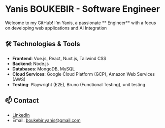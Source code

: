 # Yanis BOUKEBIR - Software Engineer

Welcome to my GitHub! I'm Yanis, a passionate ** Engineer** with a focus on developing web applications and AI Integration

## 🛠️ Technologies & Tools

- **Frontend**: Vue.js, React, Nuxt.js, Tailwind CSS
- **Backend**: Node.js
- **Databases**: MongoDB, MySQL
- **Cloud Services**: Google Cloud Platform (GCP), Amazon Web Services (AWS)
- **Testing**: Playwright (E2E), Bruno (Functional Testing), unit testing

## 📫 Contact
- [LinkedIn](https://www.linkedin.com/in/yanis-boukebir-5a5aab196/)
- Email: boukebir.yanis@gmail.com
